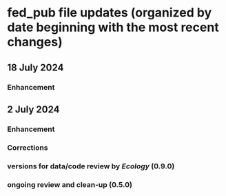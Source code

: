 # fed_pub file updates (organized by date beginning with the most recent changes)

## 18 July 2024

### Enhancement 


## 2 July 2024

### Enhancement
### Corrections
### versions for data/code review by _Ecology_ (0.9.0)
        
### ongoing review and clean-up (0.5.0)   
